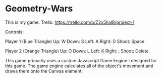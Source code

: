 # Geometry-Wars
This is my game.
Trello: https://trello.com/b/Z2x5haIB/project-1

Controls:

Player 1 (Blue Triangle)
Up:     W
Down:   S
Left:   A
Right:  D
Shoot:  Space

Player 2 (Orange Triangle)
Up:     O
Down:   L
Left:   K
Right:  ;
Shoot:  Delete

This game primarily uses a custom Javascript Game Engine I designed for this game.
The game engine calculates all of the object's movement and draws them onto the Canvas element.
